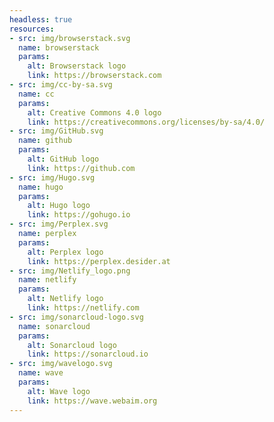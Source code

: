 ```yaml
---
headless: true
resources:
- src: img/browserstack.svg
  name: browserstack
  params:
    alt: Browserstack logo
    link: https://browserstack.com
- src: img/cc-by-sa.svg
  name: cc
  params:
    alt: Creative Commons 4.0 logo
    link: https://creativecommons.org/licenses/by-sa/4.0/
- src: img/GitHub.svg
  name: github
  params:
    alt: GitHub logo
    link: https://github.com
- src: img/Hugo.svg
  name: hugo
  params:
    alt: Hugo logo
    link: https://gohugo.io
- src: img/Perplex.svg
  name: perplex
  params:
    alt: Perplex logo
    link: https://perplex.desider.at
- src: img/Netlify_logo.png
  name: netlify
  params:
    alt: Netlify logo
    link: https://netlify.com
- src: img/sonarcloud-logo.svg
  name: sonarcloud
  params:
    alt: Sonarcloud logo
    link: https://sonarcloud.io
- src: img/wavelogo.svg
  name: wave
  params:
    alt: Wave logo
    link: https://wave.webaim.org
---
```

